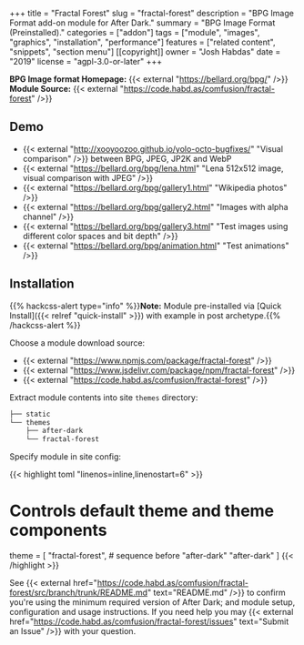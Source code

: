 +++
title = "Fractal Forest"
slug = "fractal-forest"
description = "BPG Image Format add-on module for After Dark."
summary = "BPG Image Format (Preinstalled)."
categories = ["addon"]
tags = ["module", "images", "graphics", "installation", "performance"]
features = ["related content", "snippets", "section menu"]
[[copyright]]
  owner = "Josh Habdas"
  date = "2019"
  license = "agpl-3.0-or-later"
+++

**BPG Image format Homepage:** {{< external "https://bellard.org/bpg/" />}}<br>
**Module Source:** {{< external "https://code.habd.as/comfusion/fractal-forest" />}}

## Demo

- {{< external "http://xooyoozoo.github.io/yolo-octo-bugfixes/" "Visual comparison" />}} between BPG, JPEG, JP2K and WebP
- {{< external "https://bellard.org/bpg/lena.html" "Lena 512x512 image, visual comparison with JPEG" />}}
- {{< external "https://bellard.org/bpg/gallery1.html" "Wikipedia photos" />}}
- {{< external "https://bellard.org/bpg/gallery2.html" "Images with alpha channel" />}}
- {{< external "https://bellard.org/bpg/gallery3.html" "Test images using different color spaces and bit depth" />}}
- {{< external "https://bellard.org/bpg/animation.html" "Test animations" />}}

## Installation

{{% hackcss-alert type="info" %}}**Note:** Module pre-installed via [Quick Install]({{< relref "quick-install" >}}) with example in post archetype.{{% /hackcss-alert %}}

Choose a module download source:

- {{< external "https://www.npmjs.com/package/fractal-forest" />}}
- {{< external "https://www.jsdelivr.com/package/npm/fractal-forest" />}}
- {{< external "https://code.habd.as/comfusion/fractal-forest" />}}

Extract module contents into site `themes` directory:

```sh
├── static
└── themes
    ├── after-dark
    └── fractal-forest
```

Specify module in site config:

{{< highlight toml "linenos=inline,linenostart=6" >}}
# Controls default theme and theme components
theme = [
  "fractal-forest", # sequence before "after-dark"
  "after-dark"
]
{{< /highlight >}}

See {{< external href="https://code.habd.as/comfusion/fractal-forest/src/branch/trunk/README.md" text="README.md" />}} to confirm you're using the minimum required version of After Dark; and module setup, configuration and usage instructions. If you need help you may {{< external href="https://code.habd.as/comfusion/fractal-forest/issues" text="Submit an Issue" />}} with your question.

